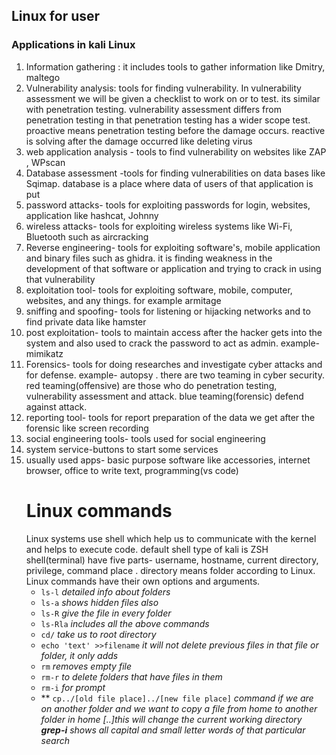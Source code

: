 ## Linux for user
### Applications in kali Linux
1. Information gathering : it includes tools to gather information like Dmitry, maltego
2. Vulnerability analysis: tools for  finding vulnerability. In vulnerability assessment we will be given a checklist to work on or to test. its similar with penetration testing. vulnerability assessment differs from penetration testing in that penetration testing has a wider scope test. proactive means penetration testing before the damage occurs. reactive is solving after the damage occurred like deleting virus 
3. web application analysis - tools to find vulnerability on websites like ZAP , WPscan 
4. Database assessment -tools for finding vulnerabilities  on data bases like Sqimap. database is a place where data of users of that application is put 
5. password attacks- tools for exploiting passwords for login, websites, application like hashcat, Johnny 
6. wireless attacks- tools for exploiting wireless systems like Wi-Fi, Bluetooth such as aircracking 
7. Reverse engineering- tools for exploiting software's, mobile application and binary files such as ghidra. it is finding weakness in the development of that software or application and trying to crack in using that vulnerability 
8. exploitation tool- tools for exploiting software, mobile, computer, websites, and any things. for example armitage
9. sniffing and spoofing- tools for listening or hijacking networks and to find private data like hamster 
10. post exploitation- tools to maintain access after the hacker gets into the system and also used to crack the password to act as admin. example- mimikatz
11. Forensics- tools for doing researches and investigate cyber attacks and for defense. example- autopsy . there are two teaming in cyber security. red teaming(offensive) are those who do penetration testing, vulnerability assessment and attack. blue teaming(forensic) defend against attack.
12. reporting tool- tools for report preparation of the data we get after the forensic like screen recording  
13. social engineering tools- tools used for social engineering 
14. system service-buttons to start some services 
15. usually used apps- basic purpose software like accessories, internet browser, office to write text, programming(vs code)
     # Linux commands
     Linux systems use shell which help us to communicate with the kernel and helps to execute code. default shell type of kali is ZSH
     shell(terminal) have five parts- username, hostname, current directory, privilege, command place . directory means folder according to Linux. Linux commands have their own options and arguments.
    -  `ls-l`  *detailed info about folders*
     - `ls-a` *shows hidden files also*
     - `ls-R` *give the file in every folder*
     - `ls-Rla` *includes all the above commands*
     - `cd/` *take us to root directory*
     - `echo 'text' >>filename` *it will not delete previous files in that file or folder, it only adds*
     - `rm`  *removes empty file*
     - `rm-r` *to delete folders that have files in them*
     - `rm-i`  *for prompt*
     - ** `cp../[old file place]../[new file place]` *command if we are on another folder and we want to copy a file from home to another folder in home [..]this will change the current working directory 
     **grep-i** shows all capital and small letter words of that particular search*
     
     

